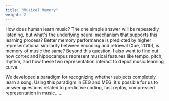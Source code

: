 ```yaml
---
title: "Musical Memory"
weight: 2 
---
```


How does human learn music? The one simple answer will be repeatedly listening, but what's the underlying neural mechanism that supports this learning process? Better memory performance is predicted by higher representational similarity between encoding and retrieval (Xue, 2010), is memory of music the same? Beyond this question, I also want to find out how cortex and hippocampus represent musical features like tempo, pitch, rhythm, and how these two representation interact to depict music learning curve.

We developed a paradigm for recognizing whether subjects completely learn a song. Using this paradigm in EEG and MEG, it's possible for us to answer questions related to predictive coding, fast replay, compressed representation in music......